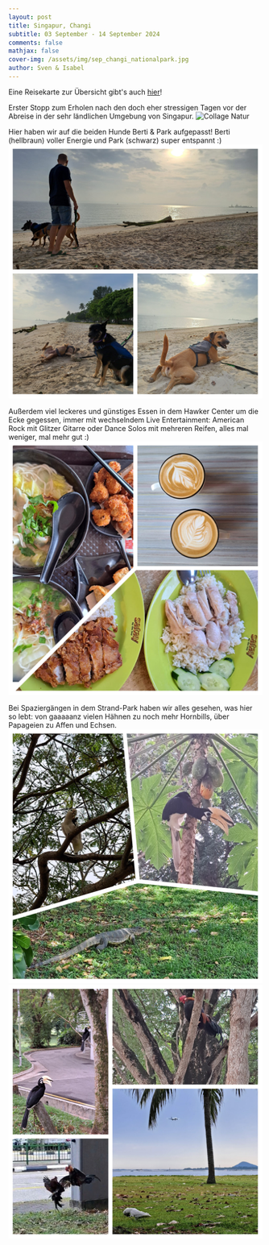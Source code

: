 ```yaml
---
layout: post
title: Singapur, Changi
subtitle: 03 September - 14 September 2024
comments: false
mathjax: false
cover-img: /assets/img/sep_changi_nationalpark.jpg
author: Sven & Isabel
---
```


Eine Reisekarte zur Übersicht gibt's auch [hier](https://sven-vm.github.io/map/)!

Erster Stopp zum Erholen nach den doch eher stressigen Tagen vor der Abreise in der sehr ländlichen Umgebung von Singapur.
![Collage Natur](/assets/img/sep_collage_changi_nature.JPG)

Hier haben wir auf die beiden Hunde Berti & Park aufgepasst! Berti (hellbraun) voller Energie und Park (schwarz) super entspannt :)  
![Collage Hunde](/assets/img/sep_collage_changi_dogs.JPG)

Außerdem viel leckeres und günstiges Essen in dem Hawker Center um die Ecke gegessen, immer mit wechselndem Live Entertainment: American Rock mit Glitzer Gitarre oder Dance Solos mit mehreren Reifen, alles mal weniger, mal mehr gut :)
![Collage Essen](/assets/img/sep_collage_changi_food.JPG)

Bei Spaziergängen in dem Strand-Park haben wir alles gesehen, was hier so lebt: von gaaaaanz vielen Hähnen zu noch mehr Hornbills, über Papageien zu Affen und Echsen. 
![Collage Tiere](/assets/img/sep_collage_changi_animals.JPG)
![Collage Vögel](/assets/img/sep_collage_changi_birds.JPG)

